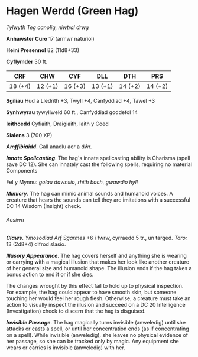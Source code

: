 # Hagen Werdd (Green Hag)

*Tylwyth Teg canolig, niwtral drwg*

**Anhawster Curo** 17 (armwr naturiol)

**Heini Presennol** 82 (11d8+33)

**Cyflymder** 30 ft.

| CRF     | CHW     | CYF     | DLL     | DTH     | PRS     |
|---------|---------|---------|---------|---------|---------|
| 18 (+4) | 12 (+1) | 16 (+3) | 13 (+1) | 14 (+2) | 14 (+2) |

**Sgiliau** Hud a Lledrith +3, Twyll +4, Canfyddiad +4, Tawel +3

**Synhwyrau** tywyllweld 60 ft., Canfyddiad goddefol 14

**Ieithoedd** Cyfiaith, Draigiaith, Iaith y Coed

**Sialens** 3 (700 XP)

***Amffibiaidd***. Gall anadlu aer a dŵr.

***Innate Spellcasting***. The hag's innate spellcasting ability is Charisma (spell save DC 12). She can innately cast the following spells, requiring no material Components

Fel y Mynnu: *golau dawnsio*, *rhith bach*, *gwawdio hyll*

***Mimicry***. The hag can mimic animal sounds and humanoid voices. A creature that hears the sounds can tell they are imitations with a successful DC 14 Wisdom (Insight) check.

###### Acsiwn

***Claws.*** *Ymosodiad Arf Sgarmes* +6 i fwrw, cyrraedd 5 tr., un targed. *Taro:* 13 (2d8+4) difrod slasio.

***Illusory Appearance***. The hag covers herself and anything she is wearing or carrying with a magical illusion that makes her look like another creature of her general size and humanoid shape. The illusion ends if the hag takes a bonus action to end it or if she dies.

The changes wrought by this effect fail to hold up to physical inspection. For example, the hag could appear to have smooth skin, but someone touching her would feel her rough flesh. Otherwise, a creature must take an action to visually inspect the illusion and succeed on a DC 20 Intelligence (Investigation) check to discern that the hag is disguised.

***Invisible Passage***. The hag magically turns invisible (anweledig) until she attacks or casts a spell, or until her concentration ends (as if concentrating on a spell). While invisible (anweledig), she leaves no physical evidence of her passage, so she can be tracked only by magic. Any equipment she wears or carries is invisible (anweledig) with her.
